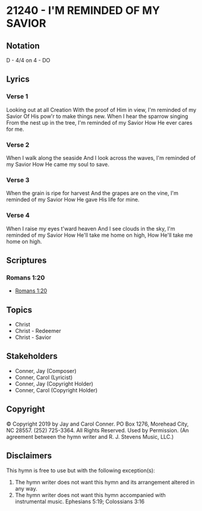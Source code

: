 # 21240 - I'M REMINDED OF MY SAVIOR

## Notation

D - 4/4 on 4 - DO

## Lyrics

### Verse 1

Looking out at all Creation With the proof of Him in view, I'm reminded of my Savior Of His pow'r to make things new. When I hear the sparrow singing From the nest up in the tree, I'm reminded of my Savior How He ever cares for me.

### Verse 2

When I walk along the seaside And I look across the waves, I'm reminded of my Savior How He came my soul to save.

### Verse 3

When the grain is ripe for harvest And the grapes are on the vine, I'm reminded of my Savior How He gave His life for mine.

### Verse 4

When I raise my eyes t'ward heaven And I see clouds in the sky, I'm reminded of my Savior How He'll take me home on high, How He'll take me home on high.


## Scriptures

### Romans 1:20

- [Romans 1:20](https://www.biblegateway.com/passage/?search=Romans%201%3A20)


## Topics

- Christ
- Christ - Redeemer
- Christ - Savior

## Stakeholders

- Conner, Jay (Composer)
- Conner, Carol (Lyricist)
- Conner, Jay (Copyright Holder)
- Conner, Carol (Copyright Holder)

## Copyright

© Copyright 2019 by Jay and Carol Conner. PO Box 1276, Morehead City, NC 28557. (252) 725-3364. All Rights Reserved. Used by Permission.
(An agreement between the hymn writer and R. J. Stevens Music, LLC.)

## Disclaimers

This hymn is free to use but with the following exception(s):
1. The hymn writer does not want this hymn and its arrangement altered in any way.
2. The hymn writer does not want this hymn accompanied with instrumental music.
Ephesians 5:19; Colossians 3:16

